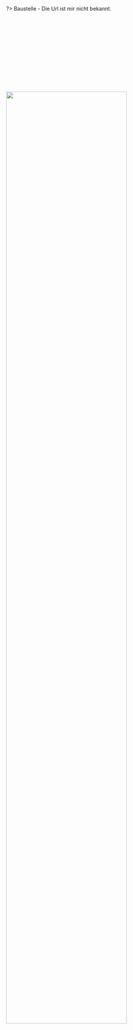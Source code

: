 <style>
  img {
    width:80%;
    margin:5vh auto;
  }
</style>

?> Baustelle - Die Url ist mir nicht bekannt.

<img src="/assets/svg/banner/baustelle.svg">
